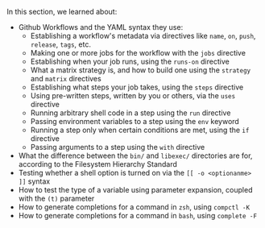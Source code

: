 In this section, we learned about:

- Github Workflows and the YAML syntax they use:
  - Establishing a workflow's metadata via directives like `name`, `on`, `push`, `release`, `tags`, etc.
  - Making one or more jobs for the workflow with the `jobs` directive
  - Establishing when your job runs, using the `runs-on` directive
  - What a matrix strategy is, and how to build one using the `strategy` and `matrix` directives
  - Establishing what steps your job takes, using the `steps` directive
  - Using pre-written steps, written by you or others, via the `uses` directive
  - Running arbitrary shell code in a step using the `run` directive
  - Passing environment variables to a step using the `env` keyword
  - Running a step only when certain conditions are met, using the `if` directive
  - Passing arguments to a step using the `with` directive
- What the difference between the `bin/` and `libexec/` directories are for, according to the Filesystem Hierarchy Standard
- Testing whether a shell option is turned on via the `[[ -o <optionanme> ]]` syntax
- How to test the type of a variable using parameter expansion, coupled with the `(t)` parameter
- How to generate completions for a command in `zsh`, using `compctl -K`
- How to generate completions for a command in `bash`, using `complete -F`
